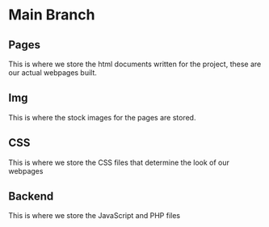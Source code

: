 # Main Branch
## Pages
This is where we store the html documents written for the project, these are our actual webpages built.  
## Img
This is where the stock images for the pages are stored.  
## CSS
This is where we store the CSS files that determine the look of our webpages  
## Backend
This is where we store the JavaScript and PHP files